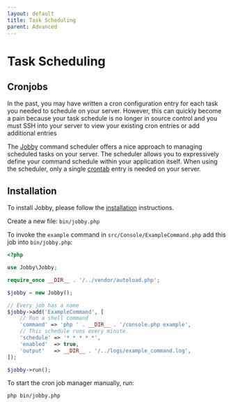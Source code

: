 ```yaml
---
layout: default
title: Task Scheduling
parent: Advanced
---
```


# Task Scheduling

## Cronjobs

In the past, you may have written a cron configuration entry for each task you 
needed to schedule on your server. However, this can quickly become a 
pain because your task schedule is no longer in source control and 
you must SSH into your server to view your existing cron entries 
or add additional entries

The [Jobby](https://github.com/jobbyphp/jobby) command scheduler 
offers a nice approach to managing scheduled tasks on your server.
The scheduler allows you to expressively define your command schedule within 
your application itself. When using the scheduler, 
only a single [crontab](https://help.ubuntu.com/community/CronHowto)
entry is needed on your server.

## Installation

To install Jobby, please follow the 
[installation](https://github.com/jobbyphp/jobby#getting-started) instructions.

Create a new file: `bin/jobby.php`

To invoke the `example` command in `src/Console/ExampleCommand.php` add this job into `bin/jobby.php`:

```php
<?php

use Jobby\Jobby;

require_once __DIR__ . '/../vendor/autoload.php';

$jobby = new Jobby();

// Every job has a name
$jobby->add('ExampleCommand', [
    // Run a shell command
    'command' => 'php ' . __DIR__ . '/console.php example',
    // This schedule runs every minute.
    'schedule' => '* * * * *',
    'enabled'  => true,
    'output'   => __DIR__ . '/../logs/example_command.log',
]);

$jobby->run();

```

To start the cron job manager manually, run:

```
php bin/jobby.php
```
